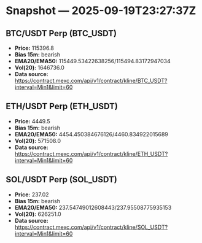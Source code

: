 # Snapshot — 2025-09-19T23:27:37Z

## BTC/USDT Perp (BTC_USDT)
- **Price:** 115396.8
- **Bias 15m:** bearish
- **EMA20/EMA50:** 115449.53422638256/115494.83172947034
- **Vol(20):** 1646736.0
- **Data source:** https://contract.mexc.com/api/v1/contract/kline/BTC_USDT?interval=Min1&limit=60

## ETH/USDT Perp (ETH_USDT)
- **Price:** 4449.5
- **Bias 15m:** bearish
- **EMA20/EMA50:** 4454.450384676126/4460.834922015689
- **Vol(20):** 571508.0
- **Data source:** https://contract.mexc.com/api/v1/contract/kline/ETH_USDT?interval=Min1&limit=60

## SOL/USDT Perp (SOL_USDT)
- **Price:** 237.02
- **Bias 15m:** bearish
- **EMA20/EMA50:** 237.54749012608443/237.95508775935153
- **Vol(20):** 626251.0
- **Data source:** https://contract.mexc.com/api/v1/contract/kline/SOL_USDT?interval=Min1&limit=60

